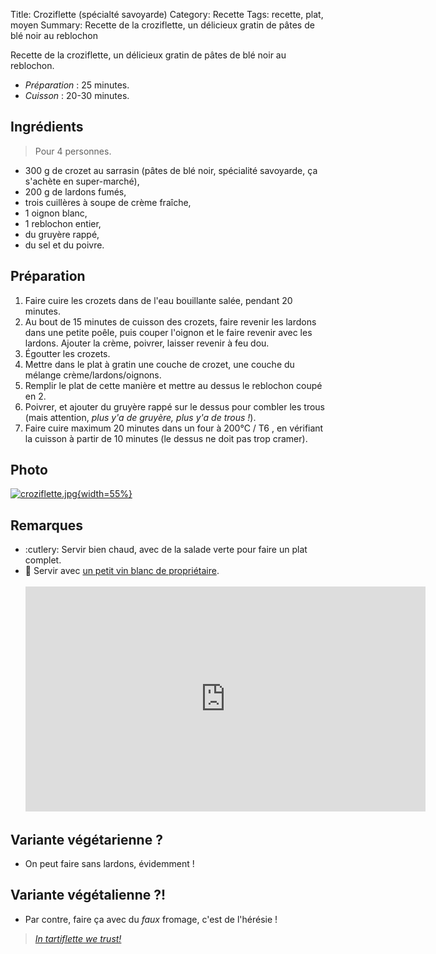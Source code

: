 Title: Croziflette (spécialté savoyarde)
Category: Recette
Tags: recette, plat, moyen
Summary: Recette de la croziflette, un délicieux gratin de pâtes de blé noir au reblochon

Recette de la croziflette, un délicieux gratin de pâtes de blé noir au reblochon.

- *Préparation* : 25 minutes.
- *Cuisson* : 20-30 minutes.

## Ingrédients
> Pour 4 personnes.

- 300 g de crozet au sarrasin (pâtes de blé noir, spécialité savoyarde, ça s'achète en super-marché),
- 200 g de lardons fumés,
- trois cuillères à soupe de crème fraîche,
- 1 oignon blanc,
- 1 reblochon entier,
- du gruyère rappé,
- du sel et du poivre.

## Préparation
1. Faire cuire les crozets dans de l'eau bouillante salée, pendant 20 minutes.
2. Au bout de 15 minutes de cuisson des crozets, faire revenir les lardons dans une petite poêle, puis couper l'oignon et le faire revenir avec les lardons. Ajouter la crème, poivrer, laisser revenir à feu dou.
3. Égoutter les crozets.
4. Mettre dans le plat à gratin une couche de crozet, une couche du mélange crème/lardons/oignons.
5. Remplir le plat de cette manière et mettre au dessus le reblochon coupé en 2.
6. Poivrer, et ajouter du gruyère rappé sur le dessus pour combler les trous (mais attention, *plus y'a de gruyère, plus y'a de trous !*).
7. Faire cuire maximum 20 minutes dans un four à 200°C / T6 <i class="fa fa-thermometer-full" aria-hidden="true"></i>, en vérifiant la cuisson à partir de 10 minutes (le dessus ne doit pas trop cramer).

## Photo
[![croziflette.jpg]({filename}images/croziflette.jpg){width=55%}]({filename}images/croziflette.jpg)

## Remarques
- :cutlery: Servir bien chaud, avec de la salade verte pour faire un plat complet.
- :wine_glass: Servir avec [un petit vin blanc de propriétaire](https://www.youtube.com/watch?v=9A0BU2g1rpA).
    <br><br><iframe width="640" height="360" src="https://www.youtube.com/embed/9A0BU2g1rpA" frameborder="0" gesture="media" allow="encrypted-media" allowfullscreen></iframe><br>

## Variante végétarienne ?
- On peut faire sans lardons, évidemment !

## Variante végétalienne ?!
- Par contre, faire ça avec du *faux* fromage, c'est de l'hérésie !

> [*In tartiflette we trust!*](http://www.skipass.com/shop/in-tartiflette-we-trust/)

